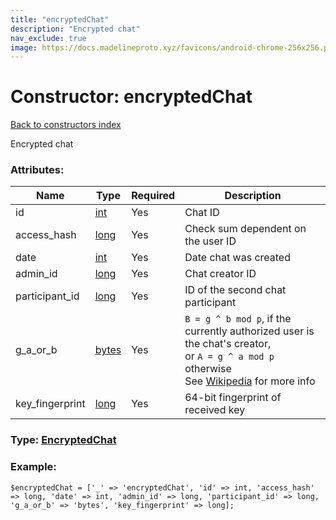 ```yaml
---
title: "encryptedChat"
description: "Encrypted chat"
nav_exclude: true
image: https://docs.madelineproto.xyz/favicons/android-chrome-256x256.png
---
```

# Constructor: encryptedChat  
[Back to constructors index](/API_docs/constructors/index.html)



Encrypted chat

### Attributes:

| Name     |    Type       | Required | Description |
|----------|---------------|----------|-------------|
|id|[int](/API_docs/types/int.html) | Yes|Chat ID|
|access\_hash|[long](/API_docs/types/long.html) | Yes|Check sum dependent on the user ID|
|date|[int](/API_docs/types/int.html) | Yes|Date chat was created|
|admin\_id|[long](/API_docs/types/long.html) | Yes|Chat creator ID|
|participant\_id|[long](/API_docs/types/long.html) | Yes|ID of the second chat participant|
|g\_a\_or\_b|[bytes](/API_docs/types/bytes.html) | Yes|`B = g ^ b mod p`, if the currently authorized user is the chat's creator,<br>or `A = g ^ a mod p` otherwise<br>See [Wikipedia](https://en.wikipedia.org/wiki/Diffie%E2%80%93Hellman_key_exchange) for more info|
|key\_fingerprint|[long](/API_docs/types/long.html) | Yes|64-bit fingerprint of received key|



### Type: [EncryptedChat](/API_docs/types/EncryptedChat.html)


### Example:

```
$encryptedChat = ['_' => 'encryptedChat', 'id' => int, 'access_hash' => long, 'date' => int, 'admin_id' => long, 'participant_id' => long, 'g_a_or_b' => 'bytes', 'key_fingerprint' => long];
```  
